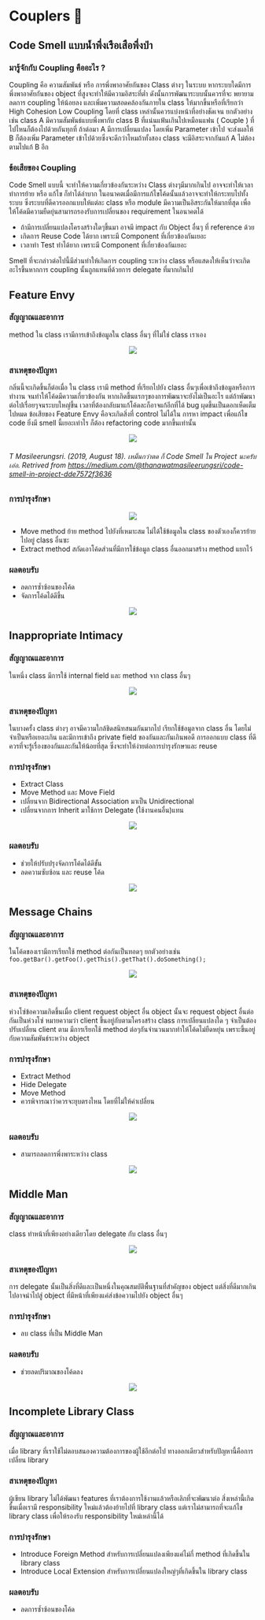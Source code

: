 # Couplers :couple:

## Code Smell แบบน้ำพึ่งเรือเสือพึ่งป่า

### มารู้จักกับ Coupling คืออะไร ?

Coupling คือ ความสัมพันธ์ หรือ การพึ่งพาอาศัยกันของ Class ต่างๆ ในระบบ หากระบบใดมีการพึ่งพาอาศัยกันของ object ที่สูงจะทำให้มีความอิสระที่ต่ำ ดังนั้นการพัฒนาระบบนั้นควรที่จะ
พยายามลดการ coupling ให้น้อยลง และเพิ่มความสอดคล้องกันภายใน class ให้มากขึ้นหรือที่เรียกว่า High Cohesion Low Coupling โดยที่ class เหล่านั้นควรแบ่งหน้าที่อย่างชัดเจน
ยกตัวอย่างเช่น class A มีความสัมพันธ์แบบพึ่งพากับ class B ที่แน่นแฟ้นเกินไปเหมือนแฟน ( Couple ) ที่ไปไหนก็ต้องไปด้วยกันทุกที่ ถ้าต่อมา A มีการเปลี่ยนแปลง โดยเพิ่ม Parameter เข้าไป
จะส่งผลให้ B ก็ต้องเพิ่ม Parameter เข้าไปด้วยซึ่งจะดีกว่าไหมถ้าทั้งสอง class จะมีอิสระจากกันแก้ A ไม่ต้องตามไปแก้ B อีก

### ข้อเสียของ Coupling 
Code Smell แบบนี้ จะทำให้ความเกี่ยวข้องกันระหว่าง Class ต่างๆมีมากเกินไป อาจจะทำให้เวลาทำการย้าย หรือ แก้ไข ก็ทำได้ลำบาก ในอนาคตเมื่อมีการแก้ไขโค้ดนั้นแล้วอาจจะทำให้กระทบไปทั้งระบบ 
ซึ่งระบบที่ดีควรออกแบบให้แต่ละ class หรือ module มีความเป็นอิสระกันให้มากที่สุด เพื่อให้โค้ดมีความยืดยุ่นสามารถรองรับการเปลี่ยนของ requirement ในอนาคตได้
+ ถ้ามีการเปลี่ยนแปลงโครงสร้างใดๆขึ้นมา อาจมี impact กับ Object อื่นๆ ที่ reference ด้วย 
+ เกิดการ Reuse Code ได้ยาก เพราะมี Component ที่เกี่ยวข้องกันเยอะ
+ เวลาทำ Test  ทำได้ยาก เพราะมี Component ที่เกี่ยวข้องกันเยอะ

Smell ที่จะกล่าวต่อไปนี้มีส่วนทำให้เกิดการ coupling ระหว่าง class หรือแสดงให้เห็นว่าจะเกิดอะไรขึ้นหากการ coupling นั้นถูกแทนที่ด้วยการ delegate ที่มากเกินไป

## Feature Envy
### สัญญาณและอาการ
method ใน class เรามีการเข้าถึงข้อมูลใน class อื่นๆ ที่ไม่ใช่ class เราเอง

<p align="center">
  <img src="https://sourcemaking.com/images/refactoring-illustrations/2x/feature-envy-1.png" />
</p>

### สาเหตุของปัญหา
กลิ่นนี้จะเกิดขึ้นก็ต่อเมื่อ ใน class เรามี method ที่เรียกไปยัง class อื่นๆเพื่อเข้าถึงข้อมูลหรือการทำงาน จนทำให้โค้ดมีความเกี่ยวข้องกัน หากเกิดขึ้นแรกๆของการพัฒนาจะยังไม่เป็นอะไร
แต่ถ้าพัฒนาต่อไปเรื่อยๆจนระบบใหญ่ขึ้น เวลาที่ต้องกลับมาแก้โค้ดละก็อาจแก้อีกที่ได้ bug ผุดขึ้นเป็นดอกเห็ดเต็มไปหมด ข้อเสียของ Feature Envy คือจะเกิดสิ่งที่ control ไม่ได้ใน
การหา impact เพื่อแก้ไข code ยิ่งมี smell นี้เยอะเท่าไร ก็ต้อง refactoring code มากขึ้นเท่านั้น
</br>




<p align="center">
  <img src="https://miro.medium.com/max/699/1*rB0Fkdgyc5fk1qNzNafnWw.png" />
</p>

###### T Masileerungsri. (2019, August 18). เหม็นกว่าตด ก็ Code Smell ใน Project นะครับเอ่อ. Retrived from https://medium.com/@thanawatmasileerungsri/code-smell-in-project-dde7572f3636

### การบำรุงรักษา

<p align="center">
  <img src="https://sourcemaking.com/images/refactoring-illustrations/2x/feature-envy-3.png" />
</p>

+ Move method ย้าย method ไปยังที่เหมาะสม ไม่ได้ใช้ข้อมูลใน class ของตัวเองก็ควรย้ายไปอยู่ class อื่นซะ  
+ Extract method สกัดเอาโค้ดส่วนที่มีการใช้ข้อมูล class อื่นออกมาสร้าง method แยกไว้



### ผลตอบรับ
+ ลดการซ้ำซ้อนของโค้ด
+ จัดการโค้ดได้ดีขึ้น

<p align="center">
  <img src="https://sourcemaking.com/images/refactoring-illustrations/2x/feature-envy-2.png" />
</p>

## Inappropriate Intimacy
### สัญญาณและอาการ
ในหนึ่ง class มีการใช้ internal field และ method จาก class อื่นๆ

<p align="center">
  <img src="https://sourcemaking.com/images/refactoring-illustrations/2x/inappropriate-intimacy-1.png" />
</p>

### สาเหตุของปัญหา
ในบางครั้ง class ต่างๆ อาจมีความใกล้ชิดสนิทสนมกันมากไป เรียกใช้ข้อมูลจาก class อื่น โดยไม่จำเป็นหรือเยอะเกิน 
และมีการเข้าถึง private field ของกันและกันเกินพอดี การออกแบบ class ที่ดีควรที่จะรู้เรื่องของกันและกันให้น้อยที่สุด
ซึ่งจะทำให้ง่ายต่อการบำรุงรักษาและ reuse

### การบำรุงรักษา
+ Extract Class
+ Move Method และ Move Field
+ เปลี่ยนจาก Bidirectional Association มาเป็น Unidirectional
+ เปลี่ยนจากการ Inherit มาใช้การ Delegate (ใช้งานคนอื่น)แทน

<p align="center">
  <img src="https://sourcemaking.com/images/refactoring-illustrations/2x/inappropriate-intimacy-2.png" />
</p>

### ผลตอบรับ
+ ช่วยให้ปรับปรุงจัดการโค้ดได้ดีขั้น
+ ลดความซับซ้อน และ reuse โค้ด

<p align="center">
  <img src="https://sourcemaking.com/images/refactoring-illustrations/2x/inappropriate-intimacy-3.png" />
</p>



## Message Chains
### สัญญาณและอาการ
ในโค้ดของเรามีการเรียกใช้ method ต่อกันเป็นทอดๆ ยกตัวอย่างเช่น ```foo.getBar().getFoo().getThis().getThat().doSomething();```

<p align="center">
  <img src="https://sourcemaking.com/images/refactoring-illustrations/2x/message-chains-1.png" />
</p>


### สาเหตุของปัญหา
ห่วงโซ่ข้อความเกิดขึ้นเมื่อ client request object อื่น object นั้นจะ request object อื่นต่อกันเป็นห่วงโซ่ หมายความว่า client ขึ้นอยู่กับตามโครงสร้าง class การเปลี่ยนแปลงใด ๆ จำเป็นต้องปรับเปลี่ยน client
ตาม มีการเรียกใช้ method ต่อๆกันจำนวนมากทำให้โค้ดไม่ยืดหยุ่น เพราะขึ้นอยู่กับความสัมพันธ์ระหว่าง object 

### การบำรุงรักษา
+ Extract Method 
+ Hide Delegate
+ Move Method
+ ควรพิจารณาว่าควรจะยุบตรงไหน โดยที่ไม่ให้ค่าเปลี่ยน

<p align="center">
  <img src="https://sourcemaking.com/images/refactoring-illustrations/2x/message-chains-2.png" />
</p>

### ผลตอบรับ
+ สามารถลดการพึ่งพาระหว่าง class

<p align="center">
  <img src="https://sourcemaking.com/images/refactoring-illustrations/2x/message-chains-3.png" />
</p>


## Middle Man
### สัญญาณและอาการ
class ทำหน้าที่เพียงอย่างเดียวโดย delegate กับ class อื่นๆ

<p align="center">
  <img src="https://sourcemaking.com/images/refactoring-illustrations/2x/middle-man-1.png" />
</p>

### สาเหตุของปัญหา
การ delegate นั้นเป็นสิ่งที่ดีและเป็นหนึ่งในคุณสมบัติพื้นฐานที่สำคัญของ object แต่สิ่งที่ดีมากเกินไปอาจนำไปสู่ object ที่มีหน้าที่เพียงแค่ส่งข้อความไปยัง object อื่นๆ

### การบำรุงรักษา
+ ลบ class ที่เป็น Middle Man 

### ผลตอบรับ
+ ช่วยลดปริมาณของโค้ดลง

<p align="center">
  <img src="https://sourcemaking.com/images/refactoring-illustrations/2x/middle-man-2.png" />
</p>


## Incomplete Library Class
### สัญญาณและอาการ
เมื่อ library ที่เราใช้ไม่ตอบสนองความต้องการของผู้ใช้อีกต่อไป ทางออกเดียวสำหรับปัญหานี้คือการเปลี่ยน library

### สาเหตุของปัญหา
ผู้เขียน library ไม่ได้พัฒนา features ที่เราต้องการใช้งานแล้วหรือเลิกที่จะพัฒนาต่อ สิ่งเหล่านี้เกิดขึ้นเมื่อเรามี responsibility ใหม่แล้วต้องย้ายไปที่ library class 
แต่เราไม่สามารถที่จะแก้ไข library class เพื่อให้รองรับ responsibility ใหม่เหล่านี้ได้

### การบำรุงรักษา
+ Introduce Foreign Method สำหรับการเปลี่ยนแปลงเพียงแค่ไม่กี่ method ที่เกิดขึ้นใน library class
+ Introduce Local Extension สำหรับการเปลี่ยนแปลงใหญ่ๆที่เกิดขึ้นใน library class

### ผลตอบรับ
+ ลดการซ้ำซ้อนของโค้ด

